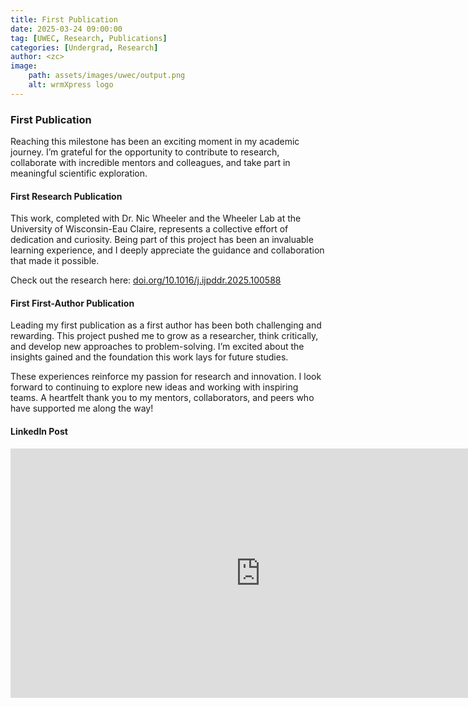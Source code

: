 ```yaml
---
title: First Publication
date: 2025-03-24 09:00:00
tag: [UWEC, Research, Publications]
categories: [Undergrad, Research]
author: <zc>    
image:
    path: assets/images/uwec/output.png
    alt: wrmXpress logo
---
```


### First Publication

Reaching this milestone has been an exciting moment in my academic journey. I’m grateful for the opportunity to contribute to research, collaborate with incredible mentors and colleagues, and take part in meaningful scientific exploration.


#### First Research Publication
This work, completed with Dr. Nic Wheeler and the Wheeler Lab at the University of Wisconsin-Eau Claire, represents a collective effort of dedication and curiosity. Being part of this project has been an invaluable learning experience, and I deeply appreciate the guidance and collaboration that made it possible.

Check out the research here: [doi.org/10.1016/j.ijpddr.2025.100588](https://doi.org/10.1016/j.ijpddr.2025.100588)

#### First First-Author Publication
Leading my first publication as a first author has been both challenging and rewarding. This project pushed me to grow as a researcher, think critically, and develop new approaches to problem-solving. I’m excited about the insights gained and the foundation this work lays for future studies.

These experiences reinforce my passion for research and innovation. I look forward to continuing to explore new ideas and working with inspiring teams. A heartfelt thank you to my mentors, collaborators, and peers who have supported me along the way!

#### LinkedIn Post
<iframe src="https://www.linkedin.com/embed/feed/update/urn:li:share:7310011136790147073?collapsed=1" height="399" width="800" frameborder="0" allowfullscreen="" title="Embedded post"></iframe>
